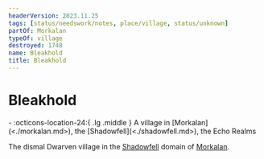 ```yaml
---
headerVersion: 2023.11.25
tags: [status/needswork/notes, place/village, status/unknown]
partOf: Morkalan
typeOf: village
destroyed: 1748
name: Bleakhold
title: Bleakhold
---
```

# Bleakhold
<div class="grid cards ext-narrow-margin ext-one-column" markdown>
-  
    :octicons-location-24:{ .lg .middle } A village in [Morkalan](<./morkalan.md>), the [Shadowfell](<./shadowfell.md>), the Echo Realms  
</div>


The dismal Dwarven village in the [Shadowfell](<./shadowfell.md>) domain of [Morkalan](<./morkalan.md>). 
